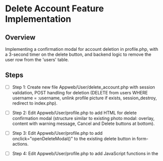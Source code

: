 # Delete Account Feature Implementation

## Overview
Implementing a confirmation modal for account deletion in profile.php, with a 3-second timer on the delete button, and backend logic to remove the user row from the 'users' table.

## Steps

- [ ] Step 1: Create new file Appweb/User/delete_account.php with session validation, POST handling for deletion (DELETE from users WHERE username = :username, unlink profile picture if exists, session_destroy, redirect to index.php).

- [ ] Step 2: Edit Appweb/User/profile.php to add HTML for delete confirmation modal (structure similar to existing photo modal: overlay, content with warning message, Cancel and Delete buttons at bottom).

- [ ] Step 3: Edit Appweb/User/profile.php to add onclick="openDeleteModal()" to the existing delete button in form-actions.

- [ ] Step 4: Edit Appweb/User/profile.php to add JavaScript functions in the <script> section: openDeleteModal() (show modal, start 3s countdown on delete button, disable until 0), closeDeleteModal(), handle delete click (AJAX POST to delete_account.php with username, on success: session clear via redirect, show success message).

- [ ] Step 5: Test the feature (login, navigate to profile, click delete, verify modal/timer, confirm deletion in DB, check redirect).

- [ ] Step 6: Mark all steps complete and remove this TODO if successful.
